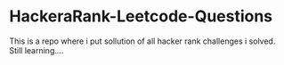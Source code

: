 # HackeraRank-Leetcode-Questions
This is a repo where i put sollution of all hacker rank challenges i solved.
Still learning....

